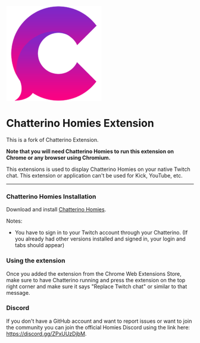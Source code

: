 ![ ](icon.png)
<u></u>

# Chatterino Homies Extension

This is a fork of Chatterino Extension. 

**Note that you will need Chatterino Homies to run this extension on Chrome or any browser using Chromium.**

This extensions is used to display Chatterino Homies on your native Twitch chat. This extension or application can't be used for Kick, YouTube, etc. 

---

### Chatterino Homies Installation

Download and install [Chatterino Homies](https://chatterinohomies.com). 

Notes:

- You have to sign in to your Twitch account through your Chatterino. (If you already had other versions installed and signed in, your login and tabs should appear)

### Using the extension

Once you added the extension from the Chrome Web Extensions Store, make sure to have Chatterino running and press the extension on the top right corner and make sure it says "Replace Twitch chat" or similar to that message. 

### Discord

If you don't have a GitHub account and want to report issues or want to join the community you can join the official Homies Discord using the link here: <https://discord.gg/ZPxUUzDjbM>.
